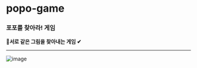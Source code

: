 # popo-game
<h3>포포를 찾아라! 게임</h3>


<b>👀서로 같은 그림을 찾아내는 게임 ✔ </b>
____________________________________________________

![image](https://user-images.githubusercontent.com/73218962/152718565-a268844b-cd18-4313-9bb9-7b987bc1aada.png)
